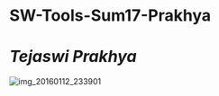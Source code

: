 # SW-Tools-Sum17-Prakhya
# _**Tejaswi Prakhya**_
![img_20160112_233901](https://cloud.githubusercontent.com/assets/16827456/12498086/81c680d4-c065-11e5-87c3-47ae0c5d8e9d.jpg)
